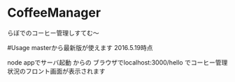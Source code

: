# CoffeeManager
らぼでのコーヒー管理しすてむ〜


#Usage
masterから最新版が使えます 2016.5.19時点

node appでサーバ起動
からの
ブラウザでlocalhost:3000/hello
でコーヒー管理状況のフロント画面が表示されます
